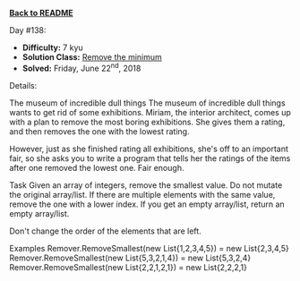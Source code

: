 ﻿<a href=https://github.com/hlais/Kata---a---Day><b>Back to README</b><a>

Day #138: 

* <b>Difficulty:</b> 7 kyu
* <b>Solution Class:</b> [Remove the minimum](Remove%20the%20minimum.cs)
* <b>Solved:</b> Friday, June 22<sup>nd</sup>, 2018

Details:

The museum of incredible dull things
The museum of incredible dull things wants to get rid of some exhibitions. Miriam, the interior architect, comes up with a plan to remove the most boring exhibitions. She gives them a rating, and then removes the one with the lowest rating.

However, just as she finished rating all exhibitions, she's off to an important fair, so she asks you to write a program that tells her the ratings of the items after one removed the lowest one. Fair enough.

Task
Given an array of integers, remove the smallest value. Do not mutate the original array/list. If there are multiple elements with the same value, remove the one with a lower index. If you get an empty array/list, return an empty array/list.

Don't change the order of the elements that are left.

Examples
Remover.RemoveSmallest(new List<int>{1,2,3,4,5}) = new List<int>{2,3,4,5}
Remover.RemoveSmallest(new List<int>{5,3,2,1,4}) = new List<int>{5,3,2,4}
Remover.RemoveSmallest(new List<int>{2,2,1,2,1}) = new List<int>{2,2,2,1}

